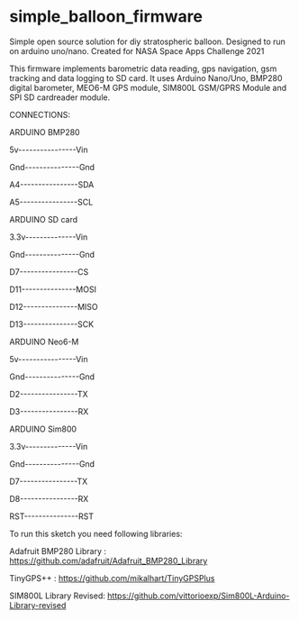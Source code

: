# simple_balloon_firmware
Simple open source solution for diy stratospheric balloon. Designed to run on arduino uno/nano. Created for NASA Space Apps Challenge 2021 

This firmware implements barometric data reading, gps navigation, gsm tracking and data logging to SD card.
It uses Arduino Nano/Uno, BMP280 digital barometer, MEO6-M GPS module, SIM800L GSM/GPRS Module and SPI SD cardreader module.




CONNECTIONS:


ARDUINO          BMP280

5v----------------Vin

Gnd---------------Gnd

A4----------------SDA

A5----------------SCL




ARDUINO          SD card

3.3v--------------Vin

Gnd---------------Gnd

D7----------------CS

D11---------------MOSI

D12---------------MISO

D13---------------SCK




ARDUINO          Neo6-M

5v----------------Vin

Gnd---------------Gnd

D2----------------TX

D3----------------RX



ARDUINO          Sim800

3.3v--------------Vin

Gnd---------------Gnd

D7----------------TX

D8----------------RX

RST---------------RST





To run this sketch you need following libraries:

Adafruit BMP280 Library : https://github.com/adafruit/Adafruit_BMP280_Library

TinyGPS++ : https://github.com/mikalhart/TinyGPSPlus

SIM800L Library Revised: https://github.com/vittorioexp/Sim800L-Arduino-Library-revised

